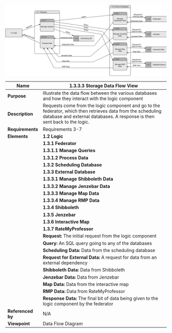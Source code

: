 ![Storage Data Flow](TeamOneFiles/storage_DFD.drawio.svg)

| **Name**          | **1.3.3.3 Storage Data Flow View**                                                                                                                                                         |
|-------------------|--------------------------------------------------------------------------------------------------------------------------------------------------------------------------------------------|
| **Purpose**       | Illustrate the data flow between the various databases and how they interact with the logic component                                                                                      |
| **Description**   | Requests come from the logic component and go to the federator, which then retrieves data from the scheduling database and external databases.  A response is then sent back to the logic. |
| **Requirements**  | Requirements 3-7                                                                                                                                                                           |
| **Elements**      | **1.2 Logic**                                                                                                                  |
|                   | **1.3.1 Federator**                                                                                  |
|                   | **1.3.1.1 Manage Queries**                                                                                                      |
|                   | **1.3.1.2 Process Data**                                                                                                    |
|                   | **1.3.2 Scheduling Database**                                                                                                                |
|                   | **1.3.3 External Database**                                                                                 |
|                   | **1.3.3.1 Manage Shibboleth Data**                                                                                                                |
|                   | **1.3.3.2 Manage Jenzebar Data**                                                                                                                   |
|                   | **1.3.3.3 Manage Map Data**                                                                                                              |
|                   | **1.3.3.4 Manage RMP Data**                                                                                                                  |
|                   | **1.3.4 Shibboleth**                                                                                                                                           |
|                   | **1.3.5 Jenzebar**                                                                                                                                     |
|                   | **1.3.6 Interactive Map**                                                                                                                                       |
|                   | **1.3.7 RateMyProfessor**                                                                                                                            |
|                   | **Request:** The initial request from the logic component                                                                                                                                  |
|                   | **Query:** An SQL query going to any of the databases                                                                                                                                      |
|                   | **Scheduling Data:** Data from the scheduling database                                                                                                                                     |
|                   | **Request for External Data:** A request for data from an external dependency                                                                                                              |
|                   | **Shibboleth Data:** Data from Shibboleth                                                                                                                                                  |
|                   | **Jenzebar Data:**  Data from Jenzebar                                                                                                                                                     |
|                   | **Map Data:** Data from the interactive map                                                                                                                                                |
|                   | **RMP Data:** Data from RateMyProfessor                                                                                                                                                    |
|                   | **Response Data:** The final bit of data being given to the logic component by the federator                                                                                               |
| **Referenced by** | N/A                                                                                                                                                                                        |
| **Viewpoint**     | Data Flow Diagram                                                                                                                                                                          |
